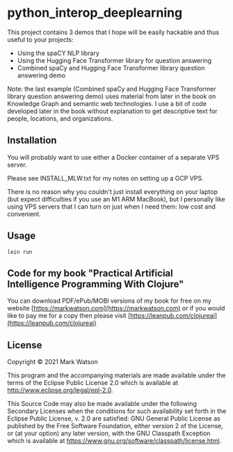 # python_interop_deeplearning

This project contains 3 demos that I hope will be easily hackable and thus
useful to your projects:

- Using the spaCY NLP library
- Using the Hugging Face Transformer library for question answering
- Combined spaCy and Hugging Face Transformer library question answering demo

Note: the last example (Combined spaCy and Hugging Face Transformer library question answering demo)
uses material from later in the book on Knowledge Graph and semantic web technologies. I use a bit of
code developed later in the book without explanation to get descriptive text for people,
locations, and organizations.

## Installation

You will probably want to use either a Docker container of a separate VPS server.

Please see INSTALL_MLW.txt for my notes on setting up a GCP VPS.

There is no reason why you couldn't just install everything on your laptop
(but expect difficulties if you use an M1 ARM MacBook), but I personally like
using VPS servers that I can turn on just when I need them: low cost and
convenient.

## Usage

    lein run

## Code for my book "Practical Artificial Intelligence Programming With Clojure"

You can download PDF/ePub/MOBI versions of my book for free on my
website [https://markwatson.com](https://markwatson.com) or if you would like to pay me for a copy then please visit [https://leanpub.com/clojureai](https://leanpub.com/clojureai)

## License

Copyright © 2021 Mark Watson

This program and the accompanying materials are made available under the
terms of the Eclipse Public License 2.0 which is available at
http://www.eclipse.org/legal/epl-2.0.

This Source Code may also be made available under the following Secondary
Licenses when the conditions for such availability set forth in the Eclipse
Public License, v. 2.0 are satisfied: GNU General Public License as published by
the Free Software Foundation, either version 2 of the License, or (at your
option) any later version, with the GNU Classpath Exception which is available
at https://www.gnu.org/software/classpath/license.html.
